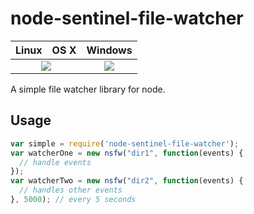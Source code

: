 # node-sentinel-file-watcher
<table>
  <thead>
    <tr>
      <th>Linux</th>
      <th>OS X</th>
      <th>Windows</th>
    </tr>
  </thead>
  <tbody>
    <tr>
      <td colspan="2" align="center">
      <a href="https://travis-ci.org/Axosoft/node-sentinel-file-watcher"><img src="https://travis-ci.org/Axosoft/node-sentinel-file-watcher.svg?branch=master"></a>
      </td>
      <td align="center">
        <a href="https://ci.appveyor.com/project/implausible/node-simple-file-watcher"><img src="https://ci.appveyor.com/api/projects/status/79ejlq7e60kjmbl6?svg=true"></a>
      </td>
    </tr>
  </tbody>
</table>
A simple file watcher library for node.

## Usage

```js
var simple = require('node-sentinel-file-watcher');
var watcherOne = new nsfw("dir1", function(events) {
  // handle events
});
var watcherTwo = new nsfw("dir2", function(events) {
  // handles other events
}, 5000); // every 5 seconds

```
